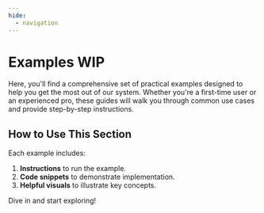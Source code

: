 ```yaml
---
hide:
  - navigation
---
```


# Examples WIP

Here, you'll find a comprehensive set of practical examples designed to help
you get the most out of our system. Whether you're a first-time user or an
experienced pro, these guides will walk you through common use cases and
provide step-by-step instructions.

## How to Use This Section

Each example includes:

1. **Instructions** to run the example.
1. **Code snippets** to demonstrate implementation.
1. **Helpful visuals** to illustrate key concepts.

Dive in and start exploring!
